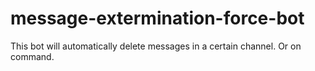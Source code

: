 # message-extermination-force-bot
This bot will automatically delete messages in a certain channel. Or on command.
